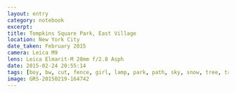 ```yaml
--- 
layout: entry
category: notebook
excerpt:
title: Tompkins Square Park, East Village
location: New York City
date_taken: February 2015
camera: Leica M9
lens: Leica Elmarit-M 28mm f/2.8 Asph
date: 2015-02-24 20:55:14
tags: [boy, bw, cut, fence, girl, lamp, park, path, sky, snow, tree, treeline, walk, walking, winter]
image: GRS-20150219-164742
---
```

